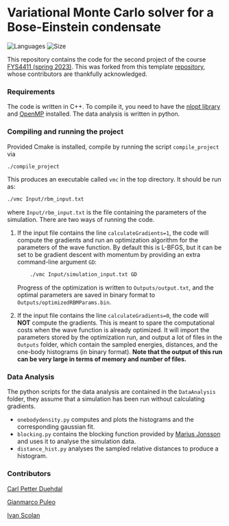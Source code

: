 # Variational Monte Carlo solver for a Bose-Einstein condensate
![Languages](https://img.shields.io/badge/Languages-C%2B%2B%20%7C%20Python-red)
![Size](https://img.shields.io/github/repo-size/giammy00/FYS4411-Project2)

This repository contains the code for the second project of the course [FYS4411 (spring 2023)](https://github.com/CompPhysics/ComputationalPhysics2).
This was forked from this template [repository](https://github.com/DavidSvejda2507/FYS4411-Project1.git), whose contributors are thankfully acknowledged. 
 
### Requirements
The code is written in C++. To compile it, you need to have the [nlopt library](https://nlopt.readthedocs.io/en/latest/) and [OpenMP](https://www.openmp.org/) installed. The data analysis is written in python.

### Compiling and running the project
Provided Cmake is installed, compile by running the script `compile_project` via
```bash
./compile_project
```
This produces an executable called `vmc` in the top directory. It should be run as:
```bash
./vmc Input/rbm_input.txt
```
where `Input/rbm_input.txt` is the file containing the parameters of the simulation.
There are two ways of running the code. 

1. If the input file contains the line `calculateGradients=1`, the code will compute the gradients and run an optimization algorithm for the parameters of the wave function. By default this is L-BFGS, but it can be set to be gradient descent with momentum by providing an extra command-line argument `GD`:
    ```bash
        ./vmc Input/simulation_input.txt GD
    ```
    Progress of the optimization is written to `Outputs/output.txt`, and the optimal parameters are saved in binary format to `Outputs/optimizedRBMParams.bin`.

2. If the input file contains the line `calculateGradients=0`, the code will __NOT__ compute the gradients. This is meant to spare the computational costs when the wave function is already optimized. It will import the parameters stored by the optimization run, and output a lot of files in the `Outputs` folder, which contain the sampled energies, distances, and the one-body histograms (in binary format). __Note that the output of this run can be very large in terms of memory and number of files.__

### Data Analysis
The python scripts for the data analysis are contained in the `DataAnalysis` folder, they assume that a simulation has been run without calculating gradients.

* `onebodydensity.py` computes and plots the histograms and the corresponding gaussian fit.
* `blocking.py` contains the blocking function provided by [Marius Jonsson](https://github.com/computative/block) and uses it to analyse the simulation data.
* `distance_hist.py` analyses the sampled relative distances to produce a histogram. 

### Contributors

 [Carl Petter Duehdal](https://github.com/carlpd) 

[Gianmarco Puleo](https://github.com/giammy00) 

[Ivan Scolan](https://github.com/ivanscolan)